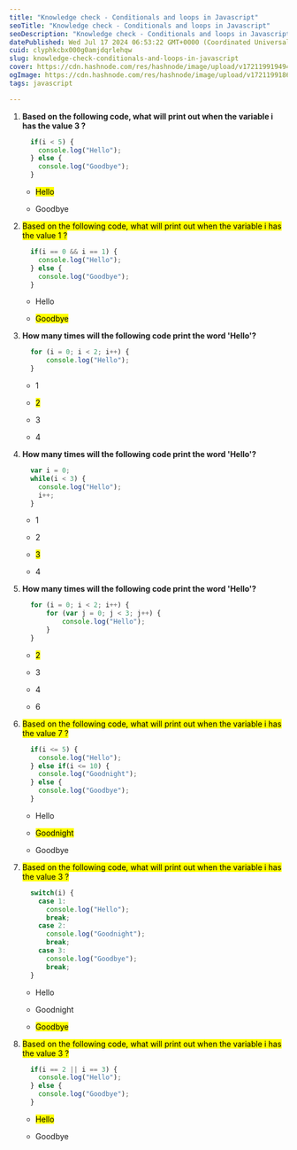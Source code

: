 ```yaml
---
title: "Knowledge check - Conditionals and loops in Javascript"
seoTitle: "Knowledge check - Conditionals and loops in Javascript"
seoDescription: "Knowledge check - Conditionals and loops in Javascript"
datePublished: Wed Jul 17 2024 06:53:22 GMT+0000 (Coordinated Universal Time)
cuid: clyphkcbx000g0amjdqrlehqw
slug: knowledge-check-conditionals-and-loops-in-javascript
cover: https://cdn.hashnode.com/res/hashnode/image/upload/v1721199194949/a190d0a2-c5d6-4697-ab30-26a70c220c9b.png
ogImage: https://cdn.hashnode.com/res/hashnode/image/upload/v1721199186757/977bee73-ff59-42d9-b995-5ad25cfe8a05.png
tags: javascript

---
```


1. **Based on the following code, what will print out when the variable i has the value 3 ?**
    
    ```javascript
      if(i < 5) {
        console.log("Hello");
      } else {
        console.log("Goodbye");
      }
    ```
    
    * <mark>Hello</mark>
        
    * Goodbye
        
2. <mark>Based on the following code, what will print out when the variable i has the value 1 ?</mark>
    
    ```javascript
      if(i == 0 && i == 1) {
        console.log("Hello");
      } else {
        console.log("Goodbye");
      }
    ```
    
    * Hello
        
    * <mark>Goodbye</mark>
        
3. **How many times will the following code print the word 'Hello'?**
    
    ```javascript
      for (i = 0; i < 2; i++) {
          console.log("Hello");
      }
    ```
    
    * 1
        
    * <mark>2</mark>
        
    * 3
        
    * 4
        
4. **How many times will the following code print the word 'Hello'?**
    
    ```javascript
      var i = 0;
      while(i < 3) {
        console.log("Hello");
        i++;
      }
    ```
    
    * 1
        
    * 2
        
    * <mark>3</mark>
        
    * 4
        
5. **How many times will the following code print the word 'Hello'?**
    
    ```javascript
      for (i = 0; i < 2; i++) {
          for (var j = 0; j < 3; j++) {
              console.log("Hello");
          }
      }
    ```
    
    * <mark>2</mark>
        
    * 3
        
    * 4
        
    * 6
        
6. <mark>Based on the following code, what will print out when the variable i has the value 7 ?</mark>
    
    ```javascript
      if(i <= 5) {
        console.log("Hello");
      } else if(i <= 10) {
        console.log("Goodnight");
      } else {
        console.log("Goodbye");
      }
    ```
    
    * Hello
        
    * <mark>Goodnight</mark>
        
    * Goodbye
        
7. <mark>Based on the following code, what will print out when the variable i has the value 3 ?</mark>
    
    ```javascript
      switch(i) {
        case 1:
          console.log("Hello");
          break;
        case 2:
          console.log("Goodnight");
          break;
        case 3:
          console.log("Goodbye");
          break;
      }
    ```
    
    * Hello
        
    * Goodnight
        
    * <mark>Goodbye</mark>
        
8. <mark>Based on the following code, what will print out when the variable i has the value 3 ?</mark>
    
    ```javascript
      if(i == 2 || i == 3) {
        console.log("Hello");
      } else {
        console.log("Goodbye");
      }
    ```
    
    * <mark>Hello</mark>
        
    * Goodbye